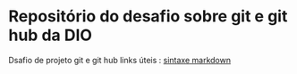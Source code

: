 # Repositório do desafio sobre git e git hub da DIO 
Dsafio de projeto git e git hub
links úteis : 
[ sintaxe markdown ](https://web.dio.me/lab/criando-seu-primeiro-repositorio-no-github-para-compartilhar-seu-progresso/learning/e714fb1c-4990-4c47-99a5-d97703e40b4d)
